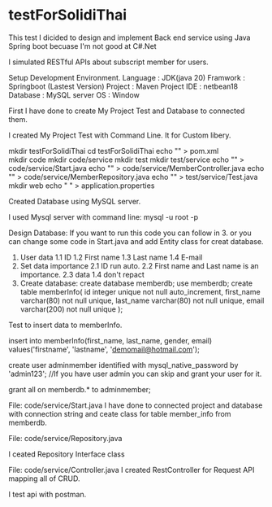 # testForSolidiThai

This test I dicided to design and implement Back end service using Java Spring boot becuase I'm not good at C#.Net

I simulated RESTful APIs about subscript member for users.

Setup Development Environment.
	Language : JDK(java 20)
	Framwork : Springboot (Lastest Version)
	Project : Maven Project
	IDE : netbean18
	Database : MySQL server
	OS : Window


First I have done to create My Project Test and Database to connected them.

I created My Project Test with Command Line. It for Custom libery.

mkdir testForSolidiThai
cd testForSolidiThai
echo "" > pom.xml    
mkdir code
mkdir code/service
mkdir test
mkdir test/service
echo "" > code/service/Start.java
echo "" > code/service/MemberController.java
echo "" > code/service/MemberRepository.java
echo "" > test/service/Test.java
mkdir web
echo " " > application.properties


Created Database using MySQL server.

I used Mysql server with command line:
mysql -u root -p

Design Database:
If you want to run this code you can follow in 3. or you can change some code in Start.java and add Entity class for creat database.


1. User data 
	1.1 ID
	1.2 First name
	1.3 Last name 
	1.4 E-mail
2. Set data importance
	2.1 ID run auto.
	2.2 First name and Last name is an importance.
	2.3 data 1.4 don't repact
3. Create database:
create database memberdb;
use memberdb;
create table memberInfo(
	id integer unique not null auto_increment,
	first_name varchar(80) not null unique,
	last_name varchar(80) not null unique,
	email varchar(200) not null unique
);

Test to insert data to memberInfo.

insert into memberInfo(first_name, last_name, gender, email) values('firstname', 'lastname', 'demomail@hotmail.com');

create user adminmember identified with mysql_native_password by 'admin123';
//If you have user admin you can skip and grant your user for it.

grant all on memberdb.* to adminmember;

File: code/service/Start.java 
I have done to connected project and database with connection string and ceate class for table member_info from memberdb.


File: code/service/Repository.java

I ceated Repository Interface class


File: code/service/Controller.java
I created RestController for Request API mapping all of CRUD.

I test api with postman.
